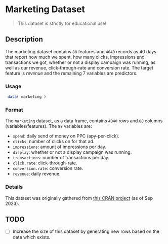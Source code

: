 # Marketing Dataset

> This dataset is strictly for educational use!

## Description

The marketing dataset contains `88` features and `4040` records as 40 days that report how much we spent, how many clicks, impressions and transactions we got, whether or not a display campaign was running, as well as our revenue, click-through-rate and conversion rate. The target feature is *revenue* and the remaining 7 variables are predictors.

### Usage

```R
 data( marketing ) 
```

### Format

The `marketing` dataset, as a data frame, contains `4040` rows and `88` columns (variables/features). The `88` variables are:

- `spend`: daily send of money on PPC (apy-per-click).
- `clicks`: number of clicks on for that ad.
- `impressions`: amount of impressions per day.
- `display`: whether or not a display campaign was running.
- `transactions`: number of transactions per day.
- `click.rate`: click-through-rate.
- `conversion.rate`: conversion rate.
- `revenue`: daily revenue.

### Details

This dataset was originally gathered from [this CRAN project](https://search.r-project.org/CRAN/refmans/liver/html/marketing.html) (as of Sep 2023).

## TODO

- [ ] Increase the size of this dataset by generating new rows based on the data which exists.
